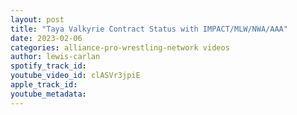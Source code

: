 ```yaml
---
layout: post
title: "Taya Valkyrie Contract Status with IMPACT/MLW/NWA/AAA"
date: 2023-02-06
categories: alliance-pro-wrestling-network videos
author: lewis-carlan
spotify_track_id: 
youtube_video_id: clASVr3jpiE
apple_track_id: 
youtube_metadata: 
---
```

